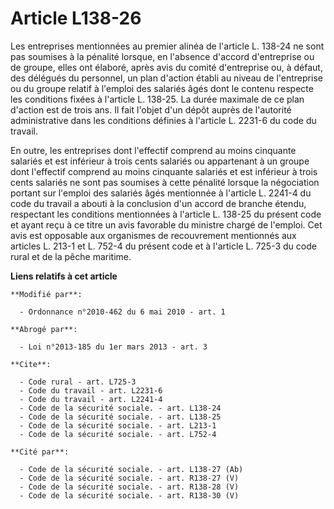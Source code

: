 # Article L138-26

Les entreprises mentionnées au premier alinéa de l'article L. 138-24 ne sont pas soumises à la pénalité lorsque, en l'absence
d'accord d'entreprise ou de groupe, elles ont élaboré, après avis du comité d'entreprise ou, à défaut, des délégués du
personnel, un plan d'action établi au niveau de l'entreprise ou du groupe relatif à l'emploi des salariés âgés dont le
contenu respecte les conditions fixées à l'article L. 138-25. La durée maximale de ce plan d'action est de trois ans. Il fait
l'objet d'un dépôt auprès de l'autorité administrative dans les conditions définies à l'article L. 2231-6 du code du
travail. 

En outre, les entreprises dont l'effectif comprend au moins cinquante salariés et est inférieur à trois cents salariés ou
appartenant à un groupe dont l'effectif comprend au moins cinquante salariés et est inférieur à trois cents salariés ne sont
pas soumises à cette pénalité lorsque la négociation portant sur l'emploi des salariés âgés mentionnée à l'article L. 2241-4
du code du travail a abouti à la conclusion d'un accord de branche étendu, respectant les conditions mentionnées à l'article
L. 138-25 du présent code et ayant reçu à ce titre un avis favorable du ministre chargé de l'emploi. Cet avis est opposable
aux organismes de recouvrement mentionnés aux articles L. 213-1 et L. 752-4 du présent code et à l'article L. 725-3 du code
rural et de la pêche maritime.

**Liens relatifs à cet article**

	**Modifié par**:

	  - Ordonnance n°2010-462 du 6 mai 2010 - art. 1

	**Abrogé par**:

	  - Loi n°2013-185 du 1er mars 2013 - art. 3

	**Cite**:

	  - Code rural - art. L725-3
	  - Code du travail - art. L2231-6
	  - Code du travail - art. L2241-4
	  - Code de la sécurité sociale. - art. L138-24
	  - Code de la sécurité sociale. - art. L138-25
	  - Code de la sécurité sociale. - art. L213-1
	  - Code de la sécurité sociale. - art. L752-4

	**Cité par**:

	  - Code de la sécurité sociale. - art. L138-27 (Ab)
	  - Code de la sécurité sociale. - art. R138-27 (V)
	  - Code de la sécurité sociale. - art. R138-28 (V)
	  - Code de la sécurité sociale. - art. R138-30 (V)
